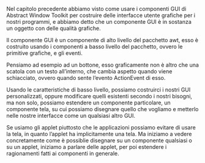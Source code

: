 Nel capitolo precedente abbiamo visto come usare i componenti GUI di Abstract Window Toolkit per costruire delle interfacce utente grafiche per i nostri programmi, e abbiamo detto che un componente GUI è in sostanza un oggetto con delle qualità grafiche.

Il componente GUI è un componente di alto livello del pacchetto awt, esso è costruito usando i componenti a basso livello del pacchetto, ovvero le primitive grafiche, e gli eventi.

Pensiamo ad esempio ad un bottone, esso graficamente non è altro che una scatola con un testo all’interno, che cambia aspetto quando viene schiacciato, ovvero quando sente l’evento ActionEvent di esso.

Usando le caratteristiche di basso livello, possiamo costruirci i nostri GUI personalizzati, oppure modificare quelli esistenti secondo i nostri bisogni, ma non solo, possiamo estendere un componente particolare, un componente tela, su cui possiamo disegnare quello che vogliamo e metterlo nelle nostre interfacce come un qualsiasi altro GUI.

Se usiamo gli applet piuttosto che le applicazioni possiamo evitare di usare la tela, in quanto l’applet ha implicitamente una tela. Ma iniziamo a vedere concretamente come è possiblie disegnare su un componente qualsiasi o su un applet, iniziamo a parlare delle applet, per poi estendere i ragionamenti fatti ai componenti in generale.